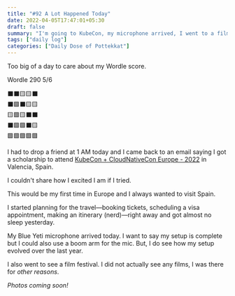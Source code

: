 ```yaml
---
title: "#92 A Lot Happened Today"
date: 2022-04-05T17:47:01+05:30
draft: false
summary: "I'm going to KubeCon, my microphone arrived, I went to a film festival and I need to get a visa."
tags: ["daily log"]
categories: ["Daily Dose of Pottekkat"]
---
```


Too big of a day to care about my Wordle score.

Wordle 290 5/6

⬛⬛🟨🟨⬛\
⬛🟩⬛🟨🟨\
🟨🟩🟨⬛⬛\
⬛🟩🟩⬛🟨\
🟩🟩🟩🟩🟩

I had to drop a friend at 1 AM today and I came back to an email saying I got a scholarship to attend [KubeCon + CloudNativeCon Europe - 2022](https://events.linuxfoundation.org/kubecon-cloudnativecon-europe/) in Valencia, Spain.

I couldn't share how I excited I am if I tried.

This would be my first time in Europe and I always wanted to visit Spain.

I started planning for the travel—booking tickets, scheduling a visa appointment, making an itinerary (nerd)—right away and got almost no sleep yesterday.

My Blue Yeti microphone arrived today. I want to say my setup is complete but I could also use a boom arm for the mic. But, I do see how my setup evolved over the last year.

I also went to see a film festival. I did not actually see any films, I was there for _other reasons_.

_Photos coming soon!_
